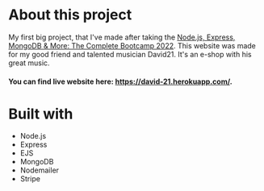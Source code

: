 # About this project
My first big project, that I've made after taking the [Node.js, Express, MongoDB & More: The Complete Bootcamp 2022](https://www.udemy.com/course/nodejs-express-mongodb-bootcamp/).
This website was made for my good friend and talented musician David21. It's an e-shop with his great music. 

#### You can find live website here: https://david-21.herokuapp.com/.

# Built with
- Node.js
- Express
- EJS
- MongoDB
- Nodemailer
- Stripe
